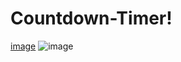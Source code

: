 # Countdown-Timer!

[image](https://user-images.githubusercontent.com/86546157/152674089-b2c878b1-78d5-4407-9380-96414c7f288b.png)
![image](https://user-images.githubusercontent.com/86546157/152674097-ce0947c9-26e6-484e-b843-f268bfe2ed77.png)


